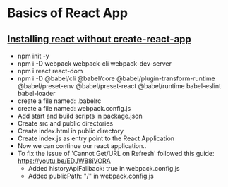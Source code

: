 # Basics of React App

## [Installing react without create-react-app](https://youtu.be/mB1TKceLzh0)

- npm init -y
- npm i -D webpack webpack-cli webpack-dev-server
- npm i react react-dom
- npm i -D @babel/cli @babel/core @babel/plugin-transform-runtime @babel/preset-env @babel/preset-react @babel/runtime babel-eslint babel-loader
- create a file named: .babelrc
- create a file named: webpack.config.js
- Add start and build scripts in package.json
- Create src and public directories
- Create index.html in public directory
- Create index.js as entry point to the React Application
- Now we can continue our react application..
- To fix the issue of 'Cannot Get/URL on Refresh' followed this guide: https://youtu.be/EDJW88iVORA
  - Added historyApiFallback: true in webpack.config.js
  - Added publicPath: "/" in webpack.config.js
